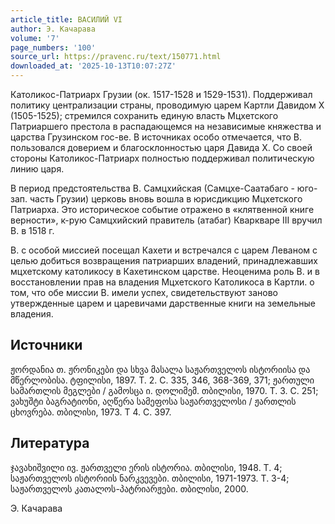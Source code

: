 ```yaml
---
article_title: ВАСИЛИЙ VI
author: Э. Качарава
volume: '7'
page_numbers: '100'
source_url: https://pravenc.ru/text/150771.html
downloaded_at: '2025-10-13T10:07:27Z'
---
```


Католикос-Патриарх Грузии (ок. 1517-1528 и 1529-1531). Поддерживал политику централизации страны, проводимую царем Картли Давидом X (1505-1525); стремился сохранить единую власть Мцхетского Патриаршего престола в распадающемся на независимые княжества и царства Грузинском гос-ве. В источниках особо отмечается, что В. пользовался доверием и благосклонностью царя Давида X. Со своей стороны Католикос-Патриарх полностью поддерживал политическую линию царя.

В период предстоятельства В. Самцхийская (Самцхе-Саатабаго - юго-зап. часть Грузии) церковь вновь вошла в юрисдикцию Мцхетского Патриарха. Это историческое событие отражено в «клятвенной книге верности», к-рую Самцхийский правитель (атабаг) Кваркваре III вручил В. в 1518 г.

В. с особой миссией посещал Кахети и встречался с царем Леваном с целью добиться возвращения патриарших владений, принадлежавших мцхетскому католикосу в Кахетинском царстве. Неоценима роль В. и в восстановлении прав на владения Мцхетского Католикоса в Картли. о том, что обе миссии В. имели успех, свидетельствуют заново утвержденные царем и царевичами дарственные книги на земельные владения.

## Источники

ჟორდანია თ. ჟრონიკები და სხვა მასალა საჟართველოს ისტორიისა და მწერლობისა. ტფილისი, 1897. T. 2. С. 335, 346, 368-369, 371; ჟართული სამართლის მეგლები / გამოსცა ი. დოლიმემ. თბილისი, 1970. Т. 3. С. 251; ვახუშტი ბაგრატიონი, აღწერა სამეფოსა საჟართველოსი / ჟართლის ცხოვრება. თბილისი, 1973. Т 4. С. 397.

## Литература

ჯავახიშვილი ივ. ჟართველი ერის ისტორია. თბილისი, 1948. Т. 4; საჟართველოს ისტორიის ნარკვევები. თბილისი, 1971-1973. Т. 3-4; საჟართველოს კათალოს-პატრიარჟები. თბილისი, 2000.

Э. Качарава
